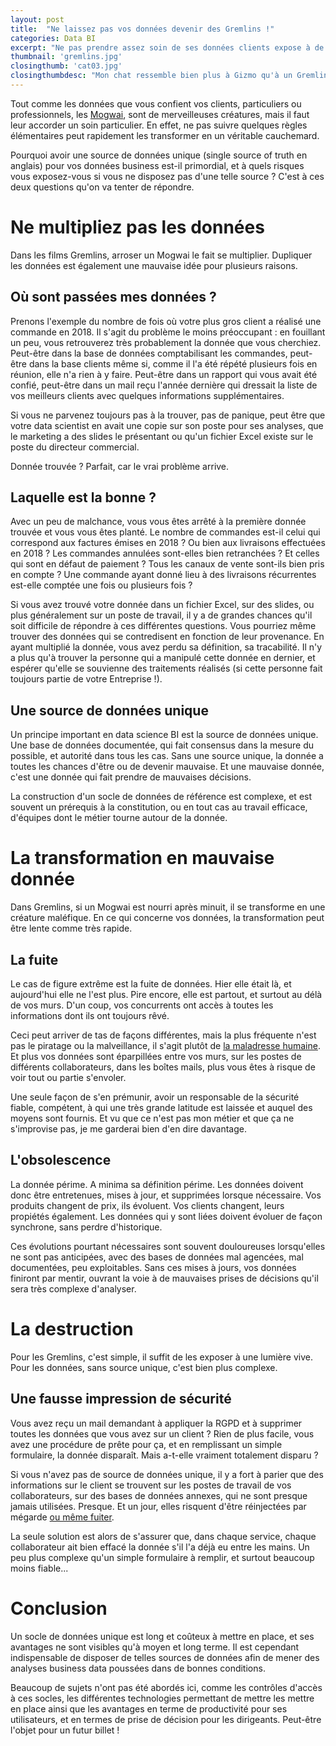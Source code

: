 ```yaml
---
layout: post
title:  "Ne laissez pas vos données devenir des Gremlins !"
categories: Data BI
excerpt: "Ne pas prendre assez soin de ses données clients expose à de nombreux risques. Pourquoi avoir une source de données unique (single source of truth) est-il primordial, et à quels risques vous exposez-vous si vous n'en disposez pas ?"
thumbnail: 'gremlins.jpg'
closingthumb: 'cat03.jpg'
closingthumbdesc: "Mon chat ressemble bien plus à Gizmo qu'à un Gremlins... la plupart du temps"
---
```



Tout comme les données que vous confient vos clients, particuliers ou professionnels, les [Mogwai](https://gremlins.fandom.com/wiki/Mogwai), sont de merveilleuses créatures, mais il faut leur accorder un soin particulier.
En effet, ne pas suivre quelques règles élémentaires peut rapidement les transformer en un véritable cauchemard.

Pourquoi avoir une source de données unique (single source of truth en anglais) pour vos données business est-il primordial, et à quels risques vous exposez-vous si vous ne disposez pas d'une telle source ? C'est à ces deux questions qu'on va tenter de répondre.


# Ne multipliez pas les données

Dans les films Gremlins, arroser un Mogwai le fait se multiplier.
Dupliquer les données est également une mauvaise idée pour plusieurs raisons.

## Où sont passées mes données ?

Prenons l'exemple du nombre de fois où votre  plus gros client a réalisé une commande en 2018.
Il s'agit du problème le moins préoccupant : en fouillant un peu, vous retrouverez très probablement la donnée que vous cherchiez.
Peut-être dans la base de données comptabilisant les commandes, peut-être dans la base clients même si, comme il l'a été répété plusieurs fois en réunion, elle n'a rien à y faire.
Peut-être dans un rapport qui vous avait été confié, peut-être dans un mail reçu l'année dernière qui dressait la liste de vos meilleurs clients avec quelques informations supplémentaires.

Si vous ne parvenez toujours pas à la trouver, pas de panique, peut être que votre data scientist en avait une copie sur son poste pour ses analyses, que le marketing a des slides le présentant ou qu'un fichier Excel existe sur le poste du directeur commercial.

Donnée trouvée ? Parfait, car le vrai problème arrive.

## Laquelle est la bonne ?

Avec un peu de malchance, vous vous êtes arrêté à la première donnée trouvée et vous vous êtes planté.
Le nombre de commandes est-il celui qui correspond aux factures émises en 2018 ? Ou bien aux livraisons effectuées en 2018 ?
Les commandes annulées sont-elles bien retranchées ? Et celles qui sont en défaut de paiement ? Tous les canaux de vente sont-ils bien pris en compte ?
Une commande ayant donné lieu à des livraisons récurrentes est-elle comptée une fois ou plusieurs fois ?

Si vous avez trouvé votre donnée dans un fichier Excel, sur des slides, ou plus généralement sur un poste de travail, il y a de grandes chances qu'il soit difficile de répondre à ces différentes questions. Vous pourriez même trouver des données qui se contredisent en fonction de leur provenance.
En ayant multiplié la donnée, vous avez perdu sa définition, sa tracabilité. Il n'y a plus qu'à trouver la personne qui a manipulé cette donnée en dernier, et espérer qu'elle se souvienne des traitements réalisés (si cette personne fait toujours partie de votre Entreprise !).

## Une source de données unique

Un principe important en data science BI est la source de données unique. Une base de données documentée, qui fait consensus dans la mesure du possible, et autorité dans tous les cas. Sans une source unique, la donnée a toutes les chances d'être ou de devenir mauvaise. Et une mauvaise donnée, c'est une donnée qui fait prendre de mauvaises décisions.

La construction d'un socle de données de référence est complexe, et est souvent un prérequis à la constitution, ou en tout cas au travail efficace, d'équipes dont le métier tourne autour de la donnée.

# La transformation en mauvaise donnée

Dans Gremlins, si un Mogwai est nourri après minuit, il se transforme en une créature maléfique.
En ce qui concerne vos données, la transformation peut être lente comme très rapide.

## La fuite

Le cas de figure extrême est la fuite de données. Hier elle était là, et aujourd'hui elle ne l'est plus. Pire encore, elle est partout, et surtout au délà de vos murs. D'un coup, vos concurrents ont accès à toutes les informations dont ils ont toujours rêvé.

Ceci peut arriver de tas de façons différentes, mais la plus fréquente n'est pas le piratage ou la malveillance, il s'agit plutôt de [la maladresse humaine](http://www.nbcnews.com/id/7032779/ns/technology_and_science-security/t/bank-america-loses-customer-data/#.WHPYpVMrJUQ).
Et plus vos données sont éparpillées entre vos murs, sur les postes de différents collaborateurs, dans les boîtes mails, plus vous êtes à risque de voir tout ou partie s'envoler.

Une seule façon de s'en prémunir, avoir un responsable de la sécurité fiable, compétent, à qui une très grande latitude est laissée et auquel des moyens sont fournis. Et vu que ce n'est pas mon métier et que ça ne s'improvise pas, je me garderai bien d'en dire davantage.

## L'obsolescence

La donnée périme. A minima sa définition périme. Les données doivent donc être entretenues, mises à jour, et supprimées lorsque nécessaire. Vos produits changent de prix, ils évoluent. Vos clients changent, leurs propiétés également.
Les données qui y sont liées doivent évoluer de façon synchrone, sans perdre d'historique.

Ces évolutions pourtant nécessaires sont souvent douloureuses lorsqu'elles ne sont pas anticipées, avec des bases de données mal agencées, mal documentées, peu exploitables.
Sans ces mises à jours, vos données finiront par mentir, ouvrant la voie à de mauvaises prises de décisions qu'il sera très complexe d'analyser.


# La destruction

Pour les Gremlins, c'est simple, il suffit de les exposer à une lumière vive.
Pour les données, sans source unique, c'est bien plus complexe.

## Une fausse impression de sécurité

Vous avez reçu un mail demandant à appliquer la RGPD et à supprimer toutes les données que vous avez sur un client ? Rien de plus facile, vous avez une procédure de prête pour ça, et en remplissant un simple formulaire, la donnée disparaît. Mais a-t-elle vraiment totalement disparu ?

Si vous n'avez pas de source de données unique, il y a fort à parier que des informations sur le client se trouvent sur les postes de travail de vos collaborateurs, sur des bases de données annexes, qui ne sont presque jamais utilisées. Presque. Et un jour, elles risquent d'être réinjectées par mégarde [ou même fuiter](https://www.theregister.co.uk/2017/10/30/heathrow_usb_security_blunder/).

La seule solution est alors de s'assurer que, dans chaque service, chaque collaborateur ait bien effacé la donnée s'il l'a déjà eu entre les mains. Un peu plus complexe qu'un simple formulaire à remplir, et surtout beaucoup moins fiable...


# Conclusion

Un socle de données unique est long et coûteux à mettre en place, et ses avantages ne sont visibles qu'à moyen et long terme.
Il est cependant indispensable de disposer de telles sources de données afin de mener des analyses business data poussées dans de bonnes conditions.

Beaucoup de sujets n'ont pas été abordés ici, comme les contrôles d'accès à ces socles, les différentes technologies permettant de mettre les mettre en place ainsi que les avantages en terme de productivité pour ses utilisateurs, et en termes de prise de décision pour les dirigeants. Peut-être l'objet pour un futur billet !
